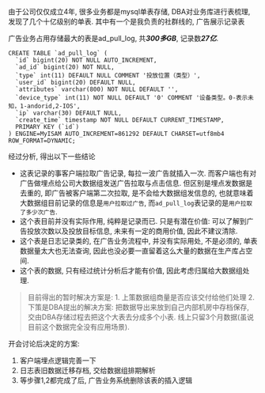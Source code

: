 由于公司仅仅成立4年, 很多业务都是mysql单表存储, DBA对业务库进行表梳理, 发现了几个十亿级别的单表. 其中有一个是我负责的社群线的, 广告展示记录表

广告业务占用存储最大的表是ad_pull_log, 共***300多GB***, 记录数***27亿***.
```
CREATE TABLE `ad_pull_log` (
  `id` bigint(20) NOT NULL AUTO_INCREMENT,
  `ad_id` bigint(20) NOT NULL,
  `type` int(11) DEFAULT NULL COMMENT '投放位置（类型）',
  `user_id` bigint(20) DEFAULT NULL,
  `attributes` varchar(800) NOT NULL DEFAULT '',
  `device_type` int(11) NOT NULL DEFAULT '0' COMMENT '设备类型。0-表示未知，1-andorid,2-IOS',
  `ip` varchar(30) DEFAULT NULL,
  `create_time` timestamp NOT NULL DEFAULT CURRENT_TIMESTAMP,
  PRIMARY KEY (`id`)
) ENGINE=MyISAM AUTO_INCREMENT=861292 DEFAULT CHARSET=utf8mb4 ROW_FORMAT=DYNAMIC;
```

经过分析, 得出以下一些结论
* 这表记录的事客户端拉取广告记录,  每拉一波广告就插入一次.  而客户端也有对广告做埋点给公司大数据组发送广告拉取与点击信息. 但区别是埋点发数据是去重的, 即广告被客户端第二次拉取, 是不会给大数据组发信息的, 也就意味着大数据组目前记录的信息是``用户拉取过广告``, 而``ad_pull_log``表记录的是``用户拉取了多少次广告``. 
* 这个表目前并没有实际作用, 纯粹是记录而已. 只是有潜在价值: 可以了解到广告投放次数以及投放目标信息, 未来有一定的商用价值, 因此不建议清除.
* 这个表是日志记录类的, 在广告业务流程中, 并没有实际用处, 不是必须的, 单表数据量太大也无法查询, 因此也没必要一直留着这么大量的数据在生产库占空间. 
* 这个表的数据, 只有经过统计分析后才能有价值, 因此考虑归属给大数据组处理. 

> 目前得出的暂时解决方案是: 
    1. 上策数据组商量是否应该交付给他们处理
    2. 下策是DBA提出的解决方案: 把数据导出来放到自己内部机房中存档保存, 交由DBA存储过程去把这个大表去分成多个小表. 线上只留3个月数据(虽说目前这个数据完全没有应用场景).

开会讨论后决定的方案: 
1. 客户端埋点逻辑完善一下
2. 日志表旧数据迁移存档, 交给数据组排期解析
3. 等步骤1,2都完成了后, 广告业务系统删除该表的插入逻辑



